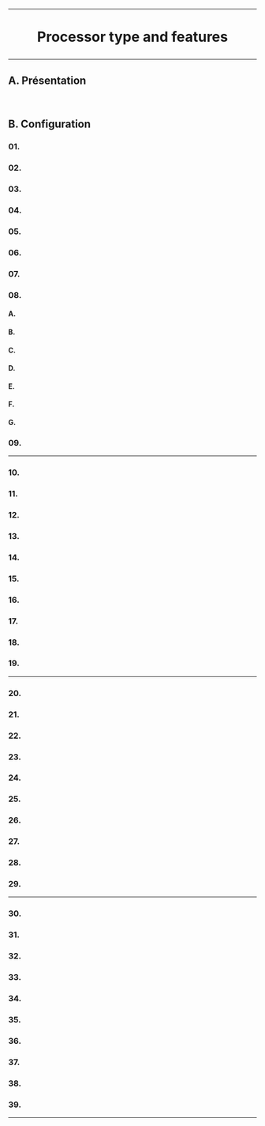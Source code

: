 ------------------------------------------------------------------------------------------------------------------------------------------------------------------------------------------------------------------------------------------------------------------------------------
# <p align='center'> Processor type and features </p>

------------------------------------------------------------------------------------------------------------------------------------------------------------------------------------------------------------------------------------------------------------------------------------
## A. Présentation

<br />

## B. Configuration
### 01.

### 02.

### 03.

### 04.

### 05.

### 06.

### 07.

### 08.
#### A.
#### B.
#### C.
#### D.
#### E.
#### F.
#### G.

### 09.

------------------------------------------------------------------------------------------------------------------------------------------------------------------------------------------------------------------------------------------------------------------------------------

### 10.
### 11.
### 12.
### 13.
### 14.
### 15.
### 16.
### 17.
### 18.
### 19.

------------------------------------------------------------------------------------------------------------------------------------------------------------------------------------------------------------------------------------------------------------------------------------

### 20.
### 21.
### 22.
### 23.
### 24.
### 25.
### 26.
### 27.
### 28.
### 29.

------------------------------------------------------------------------------------------------------------------------------------------------------------------------------------------------------------------------------------------------------------------------------------

### 30.
### 31.
### 32.
### 33.
### 34.
### 35.
### 36.
### 37.
### 38.
### 39.

------------------------------------------------------------------------------------------------------------------------------------------------------------------------------------------------------------------------------------------------------------------------------------
